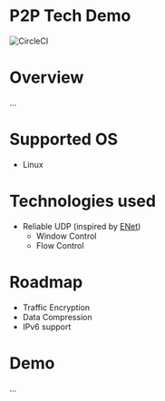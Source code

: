 # P2P Tech Demo
![CircleCI](https://img.shields.io/circleci/build/github/42milez/p2p-techdemo/master?token=d96746bb95c952ba079e569f683d11478f419ebb)

# Overview

...

# Supported OS

- Linux

# Technologies used

- Reliable UDP (inspired by [ENet](https://github.com/lsalzman/enet))
  - Window Control
  - Flow Control

# Roadmap

- Traffic Encryption
- Data Compression
- IPv6 support

# Demo

...
